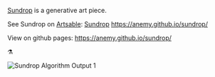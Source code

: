 [Sundrop](https://artsable.com/Rhys/art/6003023eb5c0cc001f0b8bea) is a generative art piece.

See Sundrop on [Artsable](https://artsable.com):
[Sundrop](https://artsable.com/workspace/600429ee29c39a001f223d84)
https://anemy.github.io/sundrop/

View on github pages: https://anemy.github.io/sundrop/

⚗ 

![Sundrop Algorithm Output 1](https://i.imgur.com/Oc0XHZp.png)
